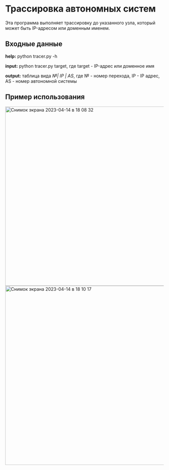 # Трассировка автономных систем
Эта программа выполняет трассировку до указанного узла, который может быть IP-адресом или доменным именем. 

## Входные данные

**help:** python tracer.py -h

**input:** python tracer.py target, где target - IP-адрес или доменное имя
  
**output:** таблица вида *№| IP | AS*, где № - номер перехода, IP - IP адрес, AS - номер автономной системы

## Пример использования

<img width="568" alt="Снимок экрана 2023-04-14 в 18 08 32" src="https://user-images.githubusercontent.com/91218615/232052640-e7707e0f-820b-4528-acff-53d8f5263eb1.png">
<img width="568" alt="Снимок экрана 2023-04-14 в 18 10 17" src="https://user-images.githubusercontent.com/91218615/232052839-310b6cd4-86f1-482a-afbb-ff356fd98049.png">

